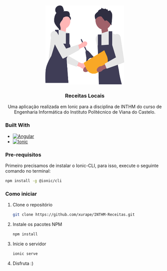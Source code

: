 <br />
<div align="center">
  <a href="https://github.com/xurape/INTHM-Receitas">
    <img src="src/assets/img/cook_1.svg" alt="Logo" width="250" height="250">
  </a>

<h3 align="center">Receitas Locais</h3>
  <p align="center">
    Uma aplicação realizada em Ionic para a disciplina de INTHM do curso de Engenharia Informática do Instituto Politécnico de Viana do Castelo.
  </p>
</div>

### Built With

* [![Angular][Angular.io]][Angular-url]
* [![Ionic][Ionic.io]][Ionic-url]

### Pre-requisitos

Primeiro precisamos de instalar o Ionic-CLI, para isso, execute o seguinte comando no terminal:
  ```sh
  npm install -g @ionic/cli
  ```

### Como iniciar

1. Clone o repositório
   ```sh
   git clone https://github.com/xurape/INTHM-Receitas.git
   ```

2. Instale os pacotes NPM
   ```sh
   npm install
   ```

3. Inicie o servidor
   ```sh
   ionic serve
   ```

4. Disfruta :)
   
[contributors-shield]: https://img.shields.io/github/contributors/github_username/repo_name.svg?style=for-the-badge
[contributors-url]: https://github.com/xurape/INTHM-Receitas/graphs/contributors
[forks-shield]: https://img.shields.io/github/forks/github_username/repo_name.svg?style=for-the-badge
[forks-url]: https://github.com/xurape/INTHM-Receitas/network/members
[stars-shield]: https://img.shields.io/github/stars/github_username/repo_name.svg?style=for-the-badge
[stars-url]: https://github.com/xurape/INTHM-Receitas/stargazers
[issues-shield]: https://img.shields.io/github/issues/github_username/repo_name.svg?style=for-the-badge
[issues-url]: https://github.com/xurape/INTHM-Receitas/issues
[license-shield]: https://img.shields.io/github/license/github_username/repo_name.svg?style=for-the-badge
[license-url]: https://github.com/xurape/INTHM-Receitas/blob/master/LICENSE.txt
[linkedin-shield]: https://img.shields.io/badge/-LinkedIn-black.svg?style=for-the-badge&logo=linkedin&colorB=555
[linkedin-url]: https://linkedin.com/in/linkedin_username
[product-screenshot]: images/screenshot.png
[Next.js]: https://img.shields.io/badge/next.js-000000?style=for-the-badge&logo=nextdotjs&logoColor=white
[Next-url]: https://nextjs.org/
[React.js]: https://img.shields.io/badge/React-20232A?style=for-the-badge&logo=react&logoColor=61DAFB
[React-url]: https://reactjs.org/
[Vue.js]: https://img.shields.io/badge/Vue.js-35495E?style=for-the-badge&logo=vuedotjs&logoColor=4FC08D
[Vue-url]: https://vuejs.org/
[Angular.io]: https://img.shields.io/badge/Angular-DD0031?style=for-the-badge&logo=angular&logoColor=white
[Angular-url]: https://angular.io/
[Svelte.dev]: https://img.shields.io/badge/Svelte-4A4A55?style=for-the-badge&logo=svelte&logoColor=FF3E00
[Svelte-url]: https://svelte.dev/
[Laravel.com]: https://img.shields.io/badge/Laravel-FF2D20?style=for-the-badge&logo=laravel&logoColor=white
[Laravel-url]: https://laravel.com
[Bootstrap.com]: https://img.shields.io/badge/Bootstrap-563D7C?style=for-the-badge&logo=bootstrap&logoColor=white
[Bootstrap-url]: https://getbootstrap.com
[JQuery.com]: https://img.shields.io/badge/jQuery-0769AD?style=for-the-badge&logo=jquery&logoColor=white
[JQuery-url]: https://jquery.com 
[Ionic-url]: https://ionic.io 
[Ionic.io]: https://img.shields.io/badge/Ionic-0769AD?style=for-the-badge&logo=ionic&logoColor=white
